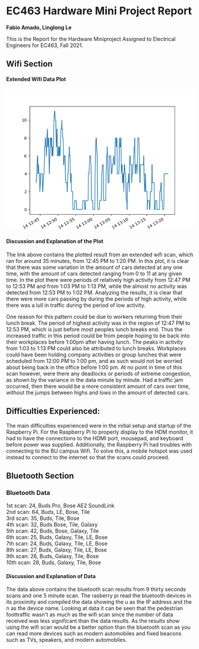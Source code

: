 # EC463 Hardware Mini Project Report
**Fabio Amado, Linglong Le** 

This is the Report for the Hardware Miniproject Assigned to Electrical Engineers for EC463, Fall 2021.
## Wifi Section
#### Extended Wifi Data Plot
![15 Minute Wifi Plot](./wifi_data_results/wifi_2021-09-14T12_43_54_results.png)

#### Discussion and Explanation of the Plot
The link above contains the plotted result from an extended wifi scan, which ran for around 35 minutes, from 12:45 PM to 1:20 PM. In this plot, it is clear that there was some variation in the amount of cars detected at any one time, with the amount of cars detected ranging from 0 to 11 at any given time. In the plot there were periods of relatively high activity from 12:47 PM to 12:53 PM and from 1:03 PM to 1:13 PM, while the almost no activity was detected from 12:53 PM to 1:02 PM. Analyzing the results, it is clear that there were more cars passing by during the periods of high activity, while there was a lull in traffic during the period of low activity. 

One reason for this pattern could be due to workers returning from their lunch break. The period of highest activity was in the region of 12:47 PM to 12:53 PM, which is just before most peoples lunch breaks end. Thus the increased traffic in this period could be from people hoping to be back into their workplaces before 1:00pm after having lunch. The peaks in activity from 1:03 to 1:13 PM could also be attributed to lunch breaks. Workplaces could have been holding company activities or group lunches that were scheduled from 12:00 PM to 1:00 pm, and as such would not be worried about being back in the office before 1:00 pm. At no point in time of this scan however, were there any deadlocks or periods of extreme congestion, as shown by the variance in the data minute by minute. Had a traffic jam occurred, then there would be a more consistent amount of cars over time, without the jumps between highs and lows in the amount of detected cars.

## Difficulties Experienced:
The main difficulties experienced were in the initial setup and startup of the Raspberry Pi. For the Raspberry Pi to properly display to the HDM monitor, it had to have the connections to the HDMI port, mousepad, and keyboard before power was supplied. Additionally, the Raspberry Pi had troubles with connecting to the BU campus Wifi. To solve this, a mobile hotspot was used instead to connect to the internet so that the scans could proceed.

## Bluetooth Section

### Bluetooth Data
1st scan: 24, Buds Pro, Bose AE2 SoundLink  
2nd scan: 64, Buds, LE, Bose, Tile  
3rd scan: 35, Buds, Tile, Bose  
4th scan: 32, Buds Bose, Tile, Galaxy  
5th scan: 42, Buds, Bose, Galaxy, Tile  
6th scan: 25, Buds, Galaxy, Tile, LE, Bose  
7th scan: 24, Buds, Galaxy, Tile, LE, Bose  
8th scan: 27, Buds, Galaxy, Tile, LE, Bose  
9th scan: 26, Buds, Galaxy, Tile, Bose  
10th scan: 28, Buds, Galaxy, Tile, Bose

#### Discussion and Explanation of Data
The data above contains the bluetooth scan results from 9 thirty seconds scans and one 5 minute scan. The rasberry pi read the bluetooth devices in its proximity and compiled the data showing the u as the IP address and the n as the device name. Looking at data it can be seen that the pedestrian foottraffic wasn't as much as the wifi scan since the number of data received was less significant than the data results. As the results show using the wifi scan would be a better option than the bluetooth scan as you can read more devices such as modern automobiles and fixed beacons such as TVs, speakers, and modern automobiles.
